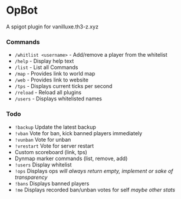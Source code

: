 # OpBot

A spigot plugin for vanilluxe.th3-z.xyz

### Commands

 - `/whitlist <username>` - Add/remove a player from the whitelist
 - `/help` - Display help text
 - `/list` - List all Commands
 - `/map` - Provides link to world map
 - `/web` - Provides link to website
 - `/tps` - Displays current ticks per second
 - `/reload` - Reload all plugins
 - `/users` - Displays whitelisted names
 
### Todo

 - `!backup` Update the latest backup
 - `!vban` Vote for ban, kick banned players immediately
 - `!vunban` Vote for unban
 - `!vrestart` Vote for server restart
 - Custom scoreboard (link, tps)
 - Dynmap marker commands (list, remove, add)
 - `!users` Display whitelist
 - `!ops` Displays ops _will always return empty, implement or sake of transparency_
 - `!bans` Displays banned players
 - `!me` Displays recorded ban/unban votes for self _maybe other stats_
